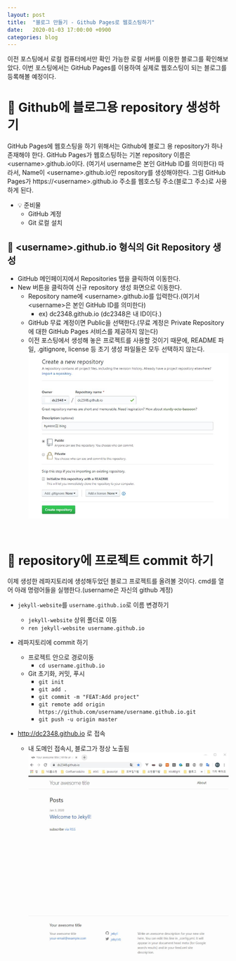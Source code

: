 ```yaml
---
layout: post
title:  "블로그 만들기 - Github Pages로 웹호스팅하기"
date:   2020-01-03 17:00:00 +0900
categories: blog
---
```


이전 포스팅에서 로컬 컴퓨터에서만 확인 가능한 로컬 서버를 이용한 블로그를 확인해보았다. 이번 포스팅에서는 GitHub Pages를 이용하여 실제로 웹호스팅이 되는 블로그를 등록해볼 예정이다.



# :gem: Github에 블로그용 repository 생성하기

GitHub Pages에 웹호스팅을 하기 위해서는 Github에 블로그 용 repository가 하나 존재해야 한다. 
GitHub Pages가 웹호스팅하는 기본 repository 이름은 \<username\>.github.io이다. (여기서 username은 본인 GitHub ID를 의미한다)
따라서, Name이 \<username\>.github.io인 repository를 생성해야한다. 그럼 GitHub Pages가 https://\<username\>.github.io 주소를 웹호스팅 주소(블로그 주소)로 사용하게 된다.

- :bulb: 준비물
    - GitHub 계정
    - Git 로컬 설치

## :ring: \<username\>.github.io 형식의 Git Repository 생성
- GitHub 메인페이지에서 Repositories 탭을 클릭하여 이동한다.
- New 버튼을 클릭하여 신규 repository 생성 화면으로 이동한다.
    - Repository name에 \<username\>.github.io를 입력한다.(여기서 \<username\>은 본인 GitHub ID를 의미한다)
        - ex) dc2348.github.io (dc2348은 내 ID이다.)
    - GitHub 무료 계정이면 Public을 선택한다.(무료 계정은 Private Repository에 대한 GitHub Pages 서비스를 제공하지 않는다)
    - 이전 포스팅에서 생성해 놓은 프로젝트를 사용할 것이기 때문에, README 파일, .gitignore, license 등 초기 생성 파일들은 모두 선택하지 않는다.
![2020-01-03-createRepository-1](../_images/2020-01-03-createRepository-1.jpg)





<br>

# :gem: repository에 프로젝트 commit 하기
이제 생성한 레파지토리에 생성해두었던 블로그 프로젝트를 올려볼 것이다. cmd를 열어 아래 명령어들을 실행한다.(username은 자신의 github 계정)

- `jekyll-website`를 `username.github.io`로 이름 변경하기
    - `jekyll-website` 상위 폴더로 이동
    - `ren jekyll-website username.github.io`
- 레파지토리에 commit 하기
    - 프로젝트 안으로 경로이동
        - `cd username.github.io`
    - Git 초기화, 커밋, 푸시
        - `git init`
        - `git add .`
        - `git commit -m "FEAT:Add project"`
        - `git remote add origin https://github.com/username/username.github.io.git`
        - `git push -u origin master`

- http://dc2348.github.io 로 접속
    - 내 도메인 접속시, 블로그가 정상 노출됨
    ![2020-01-03-createRepository-1](../_images/2020-01-03-createRepository-2.jpg)



